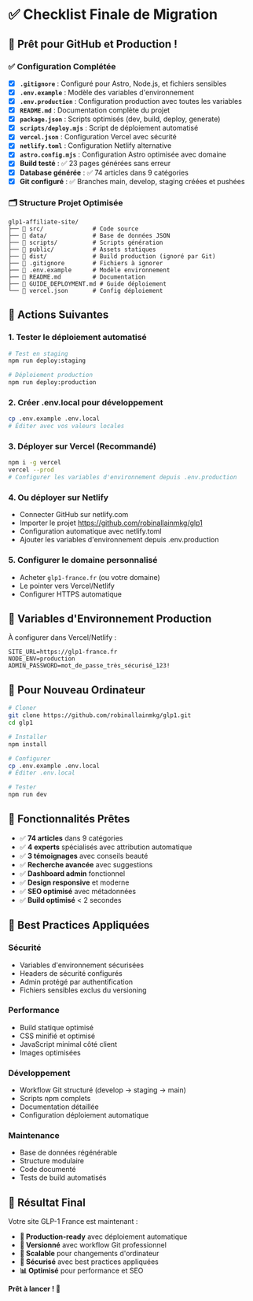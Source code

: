 # ✅ Checklist Finale de Migration

## 🎯 Prêt pour GitHub et Production !

### ✅ Configuration Complétée

- [x] **`.gitignore`** : Configuré pour Astro, Node.js, et fichiers sensibles
- [x] **`.env.example`** : Modèle des variables d'environnement
- [x] **`.env.production`** : Configuration production avec toutes les variables
- [x] **`README.md`** : Documentation complète du projet
- [x] **`package.json`** : Scripts optimisés (dev, build, deploy, generate)
- [x] **`scripts/deploy.mjs`** : Script de déploiement automatisé
- [x] **`vercel.json`** : Configuration Vercel avec sécurité
- [x] **`netlify.toml`** : Configuration Netlify alternative
- [x] **`astro.config.mjs`** : Configuration Astro optimisée avec domaine
- [x] **Build testé** : ✅ 23 pages générées sans erreur
- [x] **Database générée** : ✅ 74 articles dans 9 catégories
- [x] **Git configuré** : ✅ Branches main, develop, staging créées et pushées

### 🗂️ Structure Projet Optimisée

```
glp1-affiliate-site/
├── 📁 src/              # Code source
├── 📁 data/             # Base de données JSON  
├── 📁 scripts/          # Scripts génération
├── 📁 public/           # Assets statiques
├── 📁 dist/             # Build production (ignoré par Git)
├── 📄 .gitignore        # Fichiers à ignorer
├── 📄 .env.example      # Modèle environnement
├── 📄 README.md         # Documentation
├── 📄 GUIDE_DEPLOYMENT.md # Guide déploiement
└── 📄 vercel.json       # Config déploiement
```

## 🚀 Actions Suivantes

### 1. **Tester le déploiement automatisé**
```bash
# Test en staging
npm run deploy:staging

# Déploiement production  
npm run deploy:production
```

### 2. **Créer .env.local pour développement**
```bash
cp .env.example .env.local
# Éditer avec vos valeurs locales
```

### 3. **Déployer sur Vercel (Recommandé)**
```bash
npm i -g vercel
vercel --prod
# Configurer les variables d'environnement depuis .env.production
```

### 4. **Ou déployer sur Netlify**
- Connecter GitHub sur netlify.com
- Importer le projet https://github.com/robinallainmkg/glp1
- Configuration automatique avec netlify.toml
- Ajouter les variables d'environnement depuis .env.production

### 5. **Configurer le domaine personnalisé**
- Acheter `glp1-france.fr` (ou votre domaine)
- Le pointer vers Vercel/Netlify
- Configurer HTTPS automatique

## 🔐 Variables d'Environnement Production

À configurer dans Vercel/Netlify :

```
SITE_URL=https://glp1-france.fr
NODE_ENV=production  
ADMIN_PASSWORD=mot_de_passe_très_sécurisé_123!
```

## 📱 Pour Nouveau Ordinateur

```bash
# Cloner
git clone https://github.com/robinallainmkg/glp1.git
cd glp1

# Installer
npm install

# Configurer
cp .env.example .env.local
# Éditer .env.local

# Tester
npm run dev
```

## 🎨 Fonctionnalités Prêtes

- ✅ **74 articles** dans 9 catégories
- ✅ **4 experts** spécialisés avec attribution automatique
- ✅ **3 témoignages** avec conseils beauté
- ✅ **Recherche avancée** avec suggestions
- ✅ **Dashboard admin** fonctionnel
- ✅ **Design responsive** et moderne
- ✅ **SEO optimisé** avec métadonnées
- ✅ **Build optimisé** < 2 secondes

## 🌟 Best Practices Appliquées

### Sécurité
- Variables d'environnement sécurisées
- Headers de sécurité configurés
- Admin protégé par authentification
- Fichiers sensibles exclus du versioning

### Performance  
- Build statique optimisé
- CSS minifié et optimisé
- JavaScript minimal côté client
- Images optimisées

### Développement
- Workflow Git structuré (develop → staging → main)
- Scripts npm complets
- Documentation détaillée
- Configuration déploiement automatique

### Maintenance
- Base de données régénérable
- Structure modulaire
- Code documenté
- Tests de build automatisés

## 🎉 Résultat Final

Votre site GLP-1 France est maintenant :
- **📱 Production-ready** avec déploiement automatique
- **🔄 Versionné** avec workflow Git professionnel  
- **🚀 Scalable** pour changements d'ordinateur
- **🔐 Sécurisé** avec best practices appliquées
- **📊 Optimisé** pour performance et SEO

**Prêt à lancer ! 🚀**
